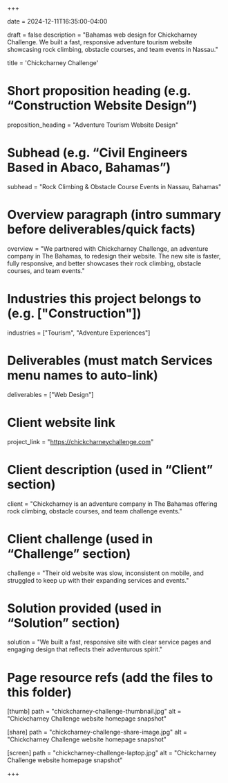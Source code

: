 +++

date = 2024-12-11T16:35:00-04:00

draft = false
description = "Bahamas web design for Chickcharney Challenge. We built a fast, responsive adventure tourism website showcasing rock climbing, obstacle courses, and team events in Nassau."

title = 'Chickcharney Challenge'

# Short proposition heading (e.g. “Construction Website Design”)
proposition_heading = "Adventure Tourism Website Design"

# Subhead (e.g. “Civil Engineers Based in Abaco, Bahamas”)
subhead = "Rock Climbing & Obstacle Course Events in Nassau, Bahamas"

# Overview paragraph (intro summary before deliverables/quick facts)
overview = "We partnered with Chickcharney Challenge, an adventure company in The Bahamas, to redesign their website. The new site is faster, fully responsive, and better showcases their rock climbing, obstacle courses, and team events."

# Industries this project belongs to (e.g. ["Construction"])
industries = ["Tourism", "Adventure Experiences"]

# Deliverables (must match Services menu names to auto-link)
deliverables = ["Web Design"]

# Client website link
project_link = "https://chickcharneychallenge.com"

# Client description (used in “Client” section)
client = "Chickcharney is an adventure company in The Bahamas offering rock climbing, obstacle courses, and team challenge events."

# Client challenge (used in “Challenge” section)
challenge = "Their old website was slow, inconsistent on mobile, and struggled to keep up with their expanding services and events."

# Solution provided (used in “Solution” section)
solution = "We built a fast, responsive site with clear service pages and engaging design that reflects their adventurous spirit."

# Page resource refs (add the files to this folder)
[thumb]
path = "chickcharney-challenge-thumbnail.jpg"
alt  = "Chickcharney Challenge website homepage snapshot"

[share]
path = "chickcharney-challenge-share-image.jpg"
alt  = "Chickcharney Challenge website homepage snapshot"

[screen]
path = "chickcharney-challenge-laptop.jpg"
alt  = "Chickcharney Challenge website homepage snapshot"

+++